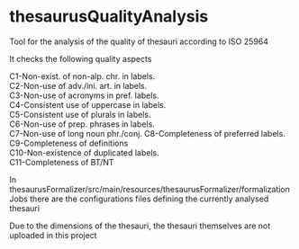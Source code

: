 # thesaurusQualityAnalysis
Tool for the analysis of the quality of thesauri according to ISO 25964

It checks the following quality aspects

C1-Non-exist. of non-alp. chr. in labels.               
C2-Non-use of adv./ini. art. in labels.                
C3-Non-use of acronyms in pref. labels.                 
C4-Consistent use of uppercase in labels.                
C5-Consistent use of plurals in labels.                
C6-Non-use of prep. phrases in labels.                  
C7-Non-use of long noun phr./conj.
C8-Completeness of preferred labels.       
C9-Completeness of definitions         
C10-Non-existence of duplicated labels.    
C11-Completeness of BT/NT       

In thesaurusFormalizer/src/main/resources/thesaurusFormalizer/formalizationJobs there are the configurations files defining the currently analysed thesauri

Due to the dimensions of the thesauri, the thesauri themselves are not uploaded in this project
